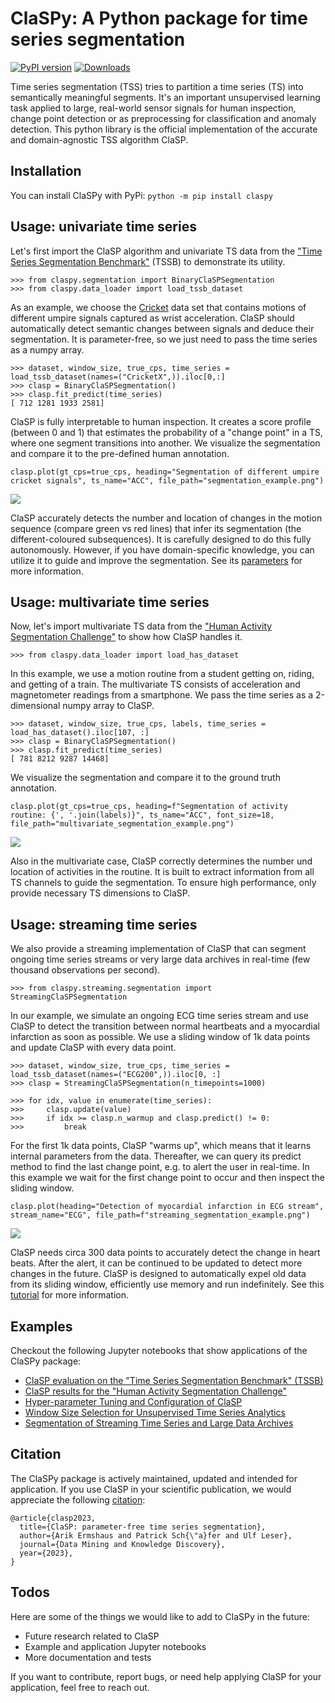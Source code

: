 # ClaSPy: A Python package for time series segmentation
[![PyPI version](https://badge.fury.io/py/claspy.svg)](https://pypi.org/project/claspy/) [![Downloads](https://pepy.tech/badge/claspy)](https://pepy.tech/project/claspy)

Time series segmentation (TSS) tries to partition a time series (TS) into semantically meaningful segments. It's an important unsupervised learning task applied to large, real-world sensor signals for human inspection, change point detection or as preprocessing for classification and anomaly detection. This python library is the official implementation of the accurate and domain-agnostic TSS algorithm ClaSP.

## Installation
You can install ClaSPy with PyPi: 
`python -m pip install claspy` 

## Usage: univariate time series

Let's first import the ClaSP algorithm and univariate TS data from the <a href="https://github.com/ermshaua/time-series-segmentation-benchmark" target="_blank">"Time Series Segmentation Benchmark"</a> (TSSB) to demonstrate its utility.

```python3
>>> from claspy.segmentation import BinaryClaSPSegmentation
>>> from claspy.data_loader import load_tssb_dataset
```

As an example, we choose the <a href="http://timeseriesclassification.com/description.php?Dataset=Cricket" target="_blank">Cricket</a> data set that contains motions of different umpire signals captured as wrist acceleration. ClaSP should automatically detect semantic changes between signals and deduce their segmentation. It is parameter-free, so we just need to pass the time series as a numpy array.

```python3
>>> dataset, window_size, true_cps, time_series = load_tssb_dataset(names=("CricketX",)).iloc[0,:]
>>> clasp = BinaryClaSPSegmentation()
>>> clasp.fit_predict(time_series)
[ 712 1281 1933 2581]
```

ClaSP is fully interpretable to human inspection. It creates a score profile (between 0 and 1) that estimates the probability of a "change point" in a TS, where one segment transitions into another. We visualize the segmentation and compare it to the pre-defined human annotation.

```python3
clasp.plot(gt_cps=true_cps, heading="Segmentation of different umpire cricket signals", ts_name="ACC", file_path="segmentation_example.png")
```

<img src="https://raw.githubusercontent.com/ermshaua/claspy/main/segmentation_example.png" />

ClaSP accurately detects the number and location of changes in the motion sequence (compare green vs red lines) that infer its segmentation (the different-coloured subsequences). It is carefully designed to do this fully autonomously. However, if you have domain-specific knowledge, you can utilize it to guide and improve the segmentation. See its <a href="https://github.com/ermshaua/claspy/blob/main/claspy/segmentation.py">parameters</a> for more information.

## Usage: multivariate time series

Now, let's import multivariate TS data from the <a href="https://github.com/patrickzib/human_activity_segmentation_challenge" target="_blank">"Human Activity Segmentation Challenge"</a> to show how ClaSP handles it.

```python3
>>> from claspy.data_loader import load_has_dataset
```
In this example, we use a motion routine from a student getting on, riding, and getting of a train. The multivariate TS consists of acceleration and magnetometer readings from a smartphone. We pass the time series as a 2-dimensional numpy array to ClaSP.

```python3
>>> dataset, window_size, true_cps, labels, time_series = load_has_dataset().iloc[107, :]
>>> clasp = BinaryClaSPSegmentation()
>>> clasp.fit_predict(time_series)
[ 781 8212 9287 14468]
```

We visualize the segmentation and compare it to the ground truth annotation.

```python3
clasp.plot(gt_cps=true_cps, heading=f"Segmentation of activity routine: {', '.join(labels)}", ts_name="ACC", font_size=18, file_path="multivariate_segmentation_example.png")
```

<img src="https://raw.githubusercontent.com/ermshaua/claspy/main/multivariate_segmentation_example.png" />

Also in the multivariate case, ClaSP correctly determines the number und location of activities in the routine. It is built to extract information from all TS channels to guide the segmentation. To ensure high performance, only provide necessary TS dimensions to ClaSP.

## Usage: streaming time series

We also provide a streaming implementation of ClaSP that can segment ongoing time series streams or very large data archives in real-time (few thousand observations per second).

```python3
>>> from claspy.streaming.segmentation import StreamingClaSPSegmentation
```

In our example, we simulate an ongoing ECG time series stream and use ClaSP to detect the transition between normal heartbeats and a myocardial infarction as soon as possible. We use a sliding window of 1k data points and update ClaSP with every data point. 

```python3
>>> dataset, window_size, true_cps, time_series = load_tssb_dataset(names=("ECG200",)).iloc[0, :]
>>> clasp = StreamingClaSPSegmentation(n_timepoints=1000)

>>> for idx, value in enumerate(time_series):
>>>     clasp.update(value)
>>>     if idx >= clasp.n_warmup and clasp.predict() != 0:
>>>         break
```

For the first 1k data points, ClaSP "warms up", which means that it learns internal parameters from the data. Thereafter, we can query its predict method to find the last change point, e.g. to alert the user in real-time. In this example we wait for the first change point to occur and then inspect the sliding window.

```python3
clasp.plot(heading="Detection of myocardial infarction in ECG stream", stream_name="ECG", file_path=f"streaming_segmentation_example.png")
```

<img src="https://raw.githubusercontent.com/ermshaua/claspy/main/streaming_segmentation_example.png" />

ClaSP needs circa 300 data points to accurately detect the change in heart beats. After the alert, it can be continued to be updated to detect more changes in the future. ClaSP is designed to automatically expel old data from its sliding window, efficiently use memory and run indefinitely. See this <a href="https://github.com/ermshaua/claspy/blob/main/claspy/notebooks/streaming_time_series.ipynb">tutorial</a> for more information. 

## Examples

Checkout the following Jupyter notebooks that show applications of the ClaSPy package:

- <a href="https://github.com/ermshaua/claspy/blob/main/claspy/notebooks/tssb_evaluation.ipynb">ClaSP evaluation on the "Time Series Segmentation Benchmark" (TSSB)</a>
- <a href="https://github.com/ermshaua/claspy/blob/main/claspy/notebooks/has_evaluation.ipynb">ClaSP results for the "Human Activity Segmentation Challenge"</a>
- <a href="https://github.com/ermshaua/claspy/blob/main/claspy/notebooks/clasp_configuration.ipynb">Hyper-parameter Tuning and Configuration of ClaSP</a>
- <a href="https://github.com/ermshaua/claspy/blob/main/claspy/notebooks/window_size_selection.ipynb">Window Size Selection for Unsupervised Time Series Analytics</a>
- <a href="https://github.com/ermshaua/claspy/blob/main/claspy/notebooks/streaming_time_series.ipynb">Segmentation of Streaming Time Series and Large Data Archives</a>

## Citation

The ClaSPy package is actively maintained, updated and intended for application. If you use ClaSP in your scientific publication, we would appreciate the following <a href="https://doi.org/10.1007/s10618-023-00923-x" target="_blank">citation</a>:

```
@article{clasp2023,
  title={ClaSP: parameter-free time series segmentation},
  author={Arik Ermshaus and Patrick Sch{\"a}fer and Ulf Leser},
  journal={Data Mining and Knowledge Discovery},
  year={2023},
}
```

## Todos

Here are some of the things we would like to add to ClaSPy in the future:

- Future research related to ClaSP
- Example and application Jupyter notebooks
- More documentation and tests 

If you want to contribute, report bugs, or need help applying ClaSP for your application, feel free to reach out.
